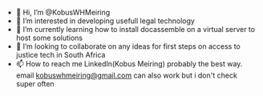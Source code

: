 - 👋 Hi, I’m @KobusWHMeiring
- 👀 I’m interested in developing usefull legal technology
- 🌱 I’m currently learning how to install docassemble on a virtual server to host some solutions
- 💞️ I’m looking to collaborate on any ideas for first steps on access to justice tech in South Africa
- 📫 How to reach me LinkedIn(Kobus Meiring) probably the best way.  email kobuswhmeiring@gmail.com can also work but i don't check super often

<!---
KobusWHMeiring/KobusWHMeiring is a ✨ special ✨ repository because its `README.md` (this file) appears on your GitHub profile.
You can click the Preview link to take a look at your changes.
--->

